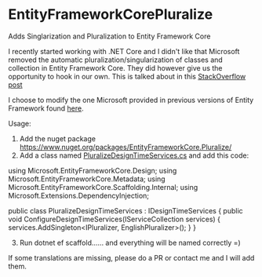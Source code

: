 # EntityFrameworkCorePluralize
Adds Singlarization and Pluralization to Entity Framework Core
 
I recently started working with .NET Core and I didn't like that Microsoft removed the automatic pluralization/singularization of classes and collection in Entity Framework Core.
They did however give us the opportunity to hook in our own.
This is talked about in this [StackOverflow post](https://stackoverflow.com/questions/39281647/entityframework-core-database-first-approach-pluralizing-table-names/47410837#47410837)

I choose to modify the one Microsoft provided in previous versions of Entity Framework found [here](https://github.com/Microsoft/referencesource/blob/master/System.Data.Entity.Design/System/Data/Entity/Design/PluralizationService/EnglishPluralizationService.cs).  

Usage:
1. Add the nuget package https://www.nuget.org/packages/EntityFrameworkCore.Pluralize/
2. Add a class named [PluralizeDesignTimeServices.cs](https://gist.github.com/Apeoholic/bda9c9b1815321ff99d173ca0b99cebf#file-pluralizedesigntimeservices-cs) and add this code:

using Microsoft.EntityFrameworkCore.Design;
using Microsoft.EntityFrameworkCore.Metadata;
using Microsoft.EntityFrameworkCore.Scaffolding.Internal;
using Microsoft.Extensions.DependencyInjection;

public class PluralizeDesignTimeServices : IDesignTimeServices
{
    public void ConfigureDesignTimeServices(IServiceCollection services)
    {
        services.AddSingleton<IPluralizer, EnglishPluralizer>();
    }
}

3. Run dotnet ef scaffold...... and everything will be named correctly =)

If some translations are missing, please do a PR or contact me and I will add them.

